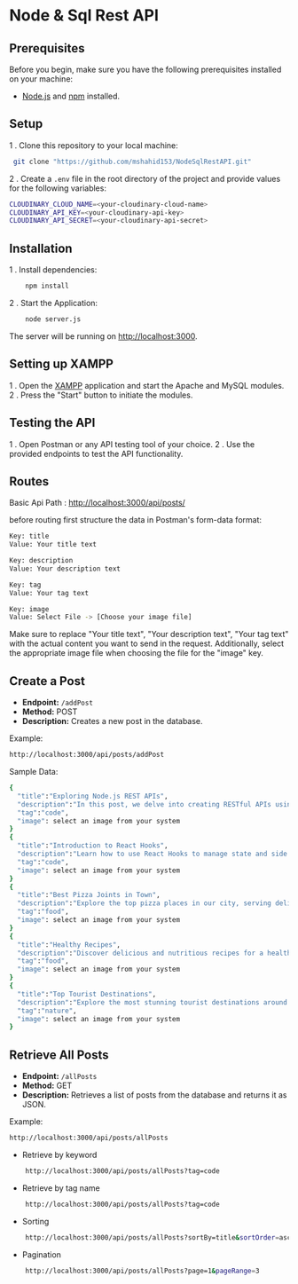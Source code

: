 # Node & Sql Rest API


## Prerequisites

Before you begin, make sure you have the following prerequisites installed on your machine:

- [Node.js](https://nodejs.org/) and [npm](https://www.npmjs.com/) installed.


## Setup

1 . Clone this repository to your local machine:

   ```bash
    git clone "https://github.com/mshahid153/NodeSqlRestAPI.git"
   ```

2 . Create a `.env` file in the root directory of the project and provide values for the following variables:

```bash
CLOUDINARY_CLOUD_NAME=<your-cloudinary-cloud-name>
CLOUDINARY_API_KEY=<your-cloudinary-api-key>
CLOUDINARY_API_SECRET=<your-cloudinary-api-secret>

```

## Installation

1 . Install dependencies:

```bash
    npm install
```

2 . Start the Application:

```bash
    node server.js
```

The server will be running on [http://localhost:3000](http://localhost:3000).

## Setting up XAMPP

1 . Open the [XAMPP](https://www.apachefriends.org/) application and start the Apache and MySQL modules.
2 . Press the "Start" button to initiate the modules.

## Testing the API

1 . Open Postman or any API testing tool of your choice.
2 . Use the provided endpoints to test the API functionality.

## Routes

Basic Api Path : [http://localhost:3000/api/posts/](http://localhost:3000/api/posts)

before routing first structure the data in Postman's form-data format:

```bash
Key: title
Value: Your title text

Key: description
Value: Your description text

Key: tag
Value: Your tag text

Key: image
Value: Select File -> [Choose your image file]
```
Make sure to replace "Your title text", "Your description text", "Your tag text" with the actual content you want to send in the request. Additionally, select the appropriate image file when choosing the file for the "image" key.

## Create a Post

- **Endpoint:** `/addPost`
- **Method:** POST
- **Description:** Creates a new post in the database.

Example:

```bash
http://localhost:3000/api/posts/addPost
```

Sample Data:

```bash
{
  "title":"Exploring Node.js REST APIs",
  "description":"In this post, we delve into creating RESTful APIs using Node.js",
  "tag":"code",
  "image": select an image from your system
}
{
  "title":"Introduction to React Hooks",
  "description":"Learn how to use React Hooks to manage state and side effects in your React applications",
  "tag":"code",
  "image": select an image from your system
}
{
  "title":"Best Pizza Joints in Town",
  "description":"Explore the top pizza places in our city, serving delicious slices and mouthwatering toppings.",
  "tag":"food",
  "image": select an image from your system
}
{
  "title":"Healthy Recipes",
  "description":"Discover delicious and nutritious recipes for a healthy lifestyle.",
  "tag":"food",
  "image": select an image from your system
}
{
  "title":"Top Tourist Destinations",
  "description":"Explore the most stunning tourist destinations around the world.",
  "tag":"nature",
  "image": select an image from your system
}
```
## Retrieve All Posts

- **Endpoint:** `/allPosts`
- **Method:** GET
- **Description:** Retrieves a list of posts from the database and returns it as JSON.

Example:

```bash
http://localhost:3000/api/posts/allPosts
```

- Retrieve by keyword

```bash
    http://localhost:3000/api/posts/allPosts?tag=code
```

- Retrieve by tag name

```bash
    http://localhost:3000/api/posts/allPosts?tag=code
```
- Sorting

```bash
    http://localhost:3000/api/posts/allPosts?sortBy=title&sortOrder=asc
```

- Pagination

```bash
    http://localhost:3000/api/posts/allPosts?page=1&pageRange=3
```


